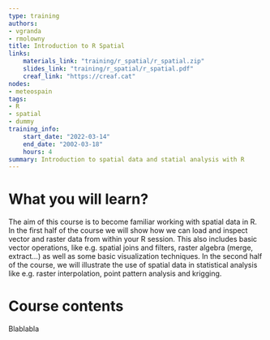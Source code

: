 ```yaml
---
type: training
authors:
- vgranda
- rmolowny
title: Introduction to R Spatial
links:
    materials_link: "training/r_spatial/r_spatial.zip"
    slides_link: "training/r_spatial/r_spatial.pdf"
    creaf_link: "https://creaf.cat"
nodes:
- meteospain
tags:
- R
- spatial
- dummy
training_info:
    start_date: "2022-03-14"
    end_date: "2002-03-18"
    hours: 4
summary: Introduction to spatial data and statial analysis with R
---
```


# What you will learn?

The aim of this course is to become familiar working with spatial data in R. In the first half
of the course we will show how we can load and inspect vector and raster data from within
your R session. This also includes basic vector operations, like e.g. spatial joins and filters,
raster algebra (merge, extract…) as well as some basic visualization techniques. In the
second half of the course, we will illustrate the use of spatial data in statistical analysis like
e.g. raster interpolation, point pattern analysis and krigging.

# Course contents

Blablabla


